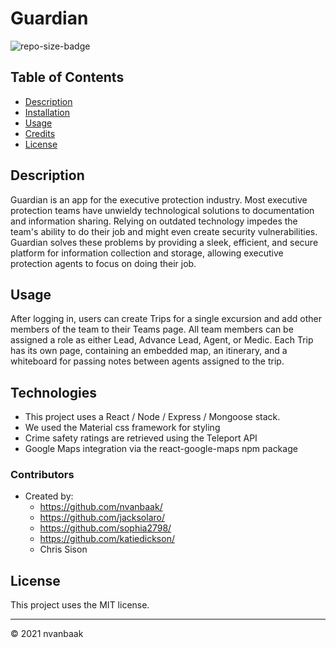# Guardian

![repo-size-badge](https://img.shields.io/github/repo-size/nvanbaak/)

## Table of Contents
* [Description](#description)
* [Installation](#installation)
* [Usage](#usage)
* [Credits](#credits)
* [License](#license)

## Description

Guardian is an app for the executive protection industry.  Most executive protection teams have unwieldy technological solutions to documentation and information sharing.  Relying on outdated technology impedes the team's ability to do their job and might even create security vulnerabilities.  Guardian solves these problems by providing a sleek, efficient, and secure platform for information collection and storage, allowing executive protection agents to focus on doing their job.  

## Usage

After logging in, users can create Trips for a single excursion and add other members of the team to their Teams page.  All team members can be assigned a role as either Lead, Advance Lead, Agent, or Medic.  Each Trip has its own page, containing an embedded map, an itinerary, and a whiteboard for passing notes between agents assigned to the trip.

## Technologies

* This project uses a React / Node / Express / Mongoose stack.
* We used the Material css framework for styling
* Crime safety ratings are retrieved using the Teleport API
* Google Maps integration via the react-google-maps npm package

### Contributors

* Created by:
   * https://github.com/nvanbaak/
   * https://github.com/jacksolaro/
   * https://github.com/sophia2798/
   * https://github.com/katiedickson/
   * Chris Sison

## License

This project uses the MIT license.


------
© 2021 nvanbaak